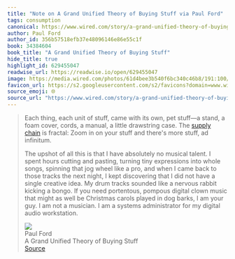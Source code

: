 ```yaml
---
title: "Note on A Grand Unified Theory of Buying Stuff via Paul Ford"
tags: consumption
canonical: https://www.wired.com/story/a-grand-unified-theory-of-buying-stuff/
author: Paul Ford
author_id: 356b57518efb37e48096146e86e55c1f
book: 34384604
book_title: "A Grand Unified Theory of Buying Stuff"
hide_title: true
highlight_id: 629455047
readwise_url: https://readwise.io/open/629455047
image: https://media.wired.com/photos/61d4bee3b540f6bc340c46b8/191:100/w_1280,c_limit/WI020122_MG_Ford_01.jpg
favicon_url: https://s2.googleusercontent.com/s2/favicons?domain=www.wired.com
source_emoji: 🌐
source_url: "https://www.wired.com/story/a-grand-unified-theory-of-buying-stuff/#:~:text=Each%20thing%2C%20each,digital%20audio%20workstation."
---
```


> Each thing, each unit of stuff, came with its own, pet stuff—a stand, a foam cover, cords, a manual, a little drawstring case. The [supply chain](https://www.wired.com/tag/supply-chain/) is fractal: Zoom in on your stuff and there's more stuff, ad infinitum.
> 
> The upshot of all this is that I have absolutely no musical talent. I spent hours cutting and pasting, turning tiny expressions into whole songs, spinning that jog wheel like a pro, and when I came back to those tracks the next night, I kept discovering that I did not have a single creative idea. My drum tracks sounded like a nervous rabbit kicking a bongo. If you need portentous, pompous digital clown music that might as well be Christmas carols played in dog barks, I am your guy. I am not a musician. I am a systems administrator for my digital audio workstation.
> <div class="quoteback-footer"><div class="quoteback-avatar"><img class="mini-favicon" src="https://s2.googleusercontent.com/s2/favicons?domain=www.wired.com"></div><div class="quoteback-metadata"><div class="metadata-inner"><span style="display:none">FROM:</span><div aria-label="Paul Ford" class="quoteback-author"> Paul Ford</div><div aria-label="A Grand Unified Theory of Buying Stuff" class="quoteback-title"> A Grand Unified Theory of Buying Stuff</div></div></div><div class="quoteback-backlink"><a target="_blank" aria-label="go to the full text of this quotation" rel="noopener" href="https://www.wired.com/story/a-grand-unified-theory-of-buying-stuff/#:~:text=Each%20thing%2C%20each,digital%20audio%20workstation." class="quoteback-arrow"> Source</a></div></div>